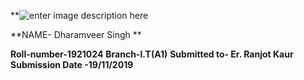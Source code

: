 ﻿


**![enter image description here](https://camo.githubusercontent.com/8f9bf2581e1036b7f6b66e6d804c08d06226b7b6/687474703a2f2f676e6465632e61632e696e2f7e69637261656374323031362f696d616765732f6c6f676f2e6a7067)


**NAME- Dharamveer Singh **

**Roll-number-1921024**
**Branch-I.T(A1)**
**Submitted to- Er. Ranjot Kaur**
**Submission Date -19/11/2019**

